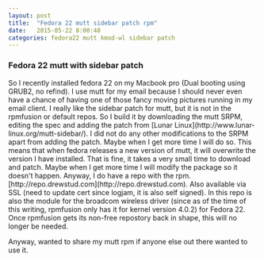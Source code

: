 ```yaml
---
layout: post
title:  "Fedora 22 mutt sidebar patch rpm"
date:   2015-05-22 8:00:48
categories: fedora22 mutt kmod-wl sidebar patch
---
```


<h3> Fedora 22 mutt with sidebar patch</h3>
So I recently installed fedora 22 on my Macbook pro (Dual booting using GRUB2, no refind). 
I use mutt for my email because I should never even have a chance of having one of those fancy moving pictures
running in my email client. I really like the sidebar patch for mutt, but it is not in the rpmfusion or default repos.
So I build it by downloading the mutt SRPM, editing the spec and adding the patch from [Lunar Linux](http://www.lunar-linux.org/mutt-sidebar/).
I did not do any other modifications to the SRPM apart from adding the patch. Maybe when I get more time I will do so. This means that 
when fedora releases a new version of mutt, it will overwrite the version I have installed. That is fine, it takes a very small time to
download and patch. Maybe when I get more time I will modify the package so it doesn't happen. Anyway, I do have a repo with the rpm.
[http://repo.drewstud.com](http://repo.drewstud.com). Also available via SSL (need to update cert since logjam, it is also self signed). 
In this repo is also the module for the broadcom wireless driver (since as of the time of this writing, rpmfusion only has it for kernel version
4.0.2) for Fedora 22. Once rpmfusion gets its non-free repostory back in shape, this will no longer be needed.

Anyway, wanted to share my mutt rpm if anyone else out there wanted to use it.  
